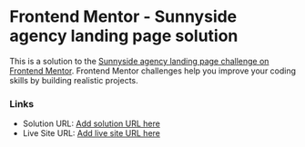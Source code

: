 # Frontend Mentor - Sunnyside agency landing page solution

This is a solution to the [Sunnyside agency landing page challenge on Frontend Mentor](https://www.frontendmentor.io/challenges/sunnyside-agency-landing-page-7yVs3B6ef). Frontend Mentor challenges help you improve your coding skills by building realistic projects.

### Links

- Solution URL: [Add solution URL here](https://github.com/bananabread08/frontend-mentor-challenges/tree/main/src/app/sunnyside)
- Live Site URL: [Add live site URL here](https://frontend-mentor-challenges-snowy.vercel.app/sunnyside)
